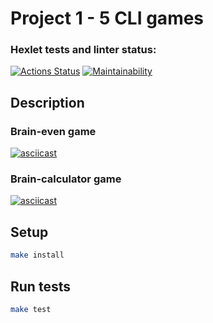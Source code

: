 # Project 1 - 5 CLI games

### Hexlet tests and linter status:
[![Actions Status](https://github.com/AslanAV/frontend-project-44/workflows/hexlet-check/badge.svg)](https://github.com/AslanAV/frontend-project-44/actions)
[![Maintainability](https://api.codeclimate.com/v1/badges/0fa038f07d87069b21f6/maintainability)](https://codeclimate.com/github/AslanAV/frontend-project-44/maintainability)

## Description

### Brain-even game
[![asciicast](https://asciinema.org/a/zxAVnpUQF56PE9PEH9fc7chyK.svg)](https://asciinema.org/a/zxAVnpUQF56PE9PEH9fc7chyK)

### Brain-calculator game
[![asciicast](https://asciinema.org/a/UoENL2NIr2LBdgGaarv3tGEwQ.svg)](https://asciinema.org/a/UoENL2NIr2LBdgGaarv3tGEwQ)

## Setup

```bash
make install
```

## Run tests

```bash
make test
```